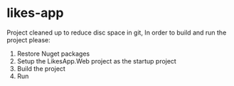 # likes-app

Project cleaned up to reduce disc space in git,
In order to build and run the project please:

1. Restore Nuget packages
2. Setup the LikesApp.Web project as the startup project
3. Build the project
4. Run

